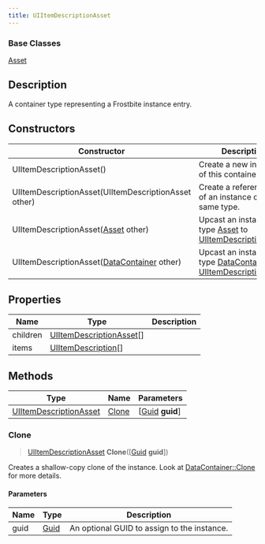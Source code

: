 ```yaml
---
title: UIItemDescriptionAsset
---
```

### Base Classes

[Asset](Asset)

## Description

A container type representing a Frostbite instance entry.

## Constructors

| Constructor                                                                       | Description                                                                                                                         |
| --------------------------------------------------------------------------------- | ----------------------------------------------------------------------------------------------------------------------------------- |
| UIItemDescriptionAsset()                                                          | Create a new instance of this container type.                                                                                       |
| UIItemDescriptionAsset(UIItemDescriptionAsset other)                              | Create a reference copy of an instance of the same type.                                                                            |
| UIItemDescriptionAsset([Asset](Asset) other)                                      | Upcast an instance of type [Asset](Asset) to [UIItemDescriptionAsset](UIItemDescriptionAsset).                                      |
| UIItemDescriptionAsset([DataContainer](/vext/ref/shared/class/datacontainer) other) | Upcast an instance of type [DataContainer](/vext/ref/shared/class/datacontainer) to [UIItemDescriptionAsset](UIItemDescriptionAsset). |

## Properties

| Name     | Type                                                 | Description |
| -------- | ---------------------------------------------------- | ----------- |
| children | [UIItemDescriptionAsset](UIItemDescriptionAsset)\[\] |             |
| items    | [UIItemDescription](UIItemDescription)\[\]           |             |

## Methods

| Type                                             | Name            | Parameters                                     |
| ------------------------------------------------ | --------------- | ---------------------------------------------- |
| [UIItemDescriptionAsset](UIItemDescriptionAsset) | [Clone](#clone) | \[[Guid](/vext/ref/shared/class/guid) **guid**\] |

### Clone

> [UIItemDescriptionAsset](UIItemDescriptionAsset) **Clone**(\[[Guid](/vext/ref/shared/class/guid) **guid**\])

Creates a shallow-copy clone of the instance. Look at [DataContainer::Clone](/vext/ref/shared/class/datacontainer#clone) for more details.

#### Parameters

| Name | Type         | Description                                 |
| ---- | ------------ | ------------------------------------------- |
| guid | [Guid](Guid) | An optional GUID to assign to the instance. |
